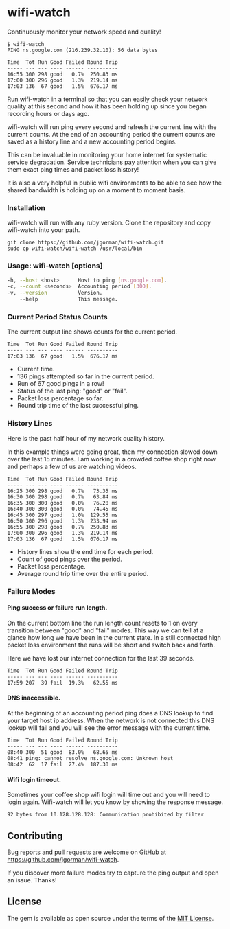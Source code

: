 # wifi-watch

Continuously monitor your network speed and quality!

```
$ wifi-watch
PING ns.google.com (216.239.32.10): 56 data bytes

Time  Tot Run Good Failed Round Trip
----- --- --- ---- ------ ----------
16:55 300 298 good   0.7%  250.83 ms
17:00 300 296 good   1.3%  219.14 ms
17:03 136  67 good   1.5%  676.17 ms
```

Run wifi-watch in a terminal so that you can easily check
your network quality at this second and how it has been
holding up since you began recording hours or days ago.

wifi-watch will run ping every second and refresh the
current line with the current counts. At the end of
an accounting period the current counts are saved
as a history line and a new accounting period begins.

This can be invaluable in monitoring your home internet
for systematic service degradation. Service technicians
pay attention when you can give them exact ping times
and packet loss history!

It is also a very helpful in public wifi environments
to be able to see how the shared bandwidth is holding up
on a moment to moment basis.

### Installation

wifi-watch will run with any ruby version. Clone the repository and copy wifi-watch into your path.

```
git clone https://github.com/jgorman/wifi-watch.git
sudo cp wifi-watch/wifi-watch /usr/local/bin
```

### Usage: wifi-watch [options]

```bash
-h, --host <host>      Host to ping [ns.google.com].
-c, --count <seconds>  Accounting period [300].
-v, --version          Version.
    --help             This message.
```

### Current Period Status Counts

The current output line shows counts for the current period.

```
Time  Tot Run Good Failed Round Trip
----- --- --- ---- ------ ----------
17:03 136  67 good   1.5%  676.17 ms
```

- Current time.
- 136 pings attempted so far in the current period.
- Run of 67 good pings in a row!
- Status of the last ping: "good" or "fail".
- Packet loss percentage so far.
- Round trip time of the last successful ping.

### History Lines

Here is the past half hour of my network quality history.

In this example things were going great, then my
connection slowed down over the last 15 minutes.
I am working in a crowded coffee shop right now
and perhaps a few of us are watching videos.

```
Time  Tot Run Good Failed Round Trip
----- --- --- ---- ------ ----------
16:25 300 298 good   0.7%   73.35 ms
16:30 300 298 good   0.7%   63.84 ms
16:35 300 300 good   0.0%   76.28 ms
16:40 300 300 good   0.0%   74.45 ms
16:45 300 297 good   1.0%  129.55 ms
16:50 300 296 good   1.3%  233.94 ms
16:55 300 298 good   0.7%  250.83 ms
17:00 300 296 good   1.3%  219.14 ms
17:03 136  67 good   1.5%  676.17 ms
```

- History lines show the end time for each period.
- Count of good pings over the period.
- Packet loss percentage.
- Average round trip time over the entire period.

### Failure Modes

#### Ping success or failure run length.

On the current bottom line the run length count resets to 1
on every transition between "good" and "fail" modes. This way
we can tell at a glance how long we have been in the current
state. In a still connected high packet loss environment
the runs will be short and switch back and forth.

Here we have lost our internet connection for the last 39 seconds.

```
Time  Tot Run Good Failed Round Trip
----- --- --- ---- ------ ----------
17:59 207  39 fail  19.3%   62.55 ms
```

#### DNS inaccessible.

At the beginning of an accounting period ping does a DNS lookup
to find your target host ip address. When the network is not connected
this DNS lookup will fail and you will see the error message
with the current time.

```
Time  Tot Run Good Failed Round Trip
----- --- --- ---- ------ ----------
08:40 300  51 good  83.0%   68.65 ms
08:41 ping: cannot resolve ns.google.com: Unknown host
08:42  62  17 fail  27.4%  187.30 ms
```

#### Wifi login timeout.

Sometimes your coffee shop wifi login will time out and you will
need to login again. Wifi-watch will let you know by showing the
response message.

```
92 bytes from 10.128.128.128: Communication prohibited by filter
```

## Contributing

Bug reports and pull requests are welcome on GitHub at
https://github.com/jgorman/wifi-watch.

If you discover more failure modes try to capture the ping output
and open an issue. Thanks!

## License

The gem is available as open source under the terms of the [MIT License](https://opensource.org/licenses/MIT).
